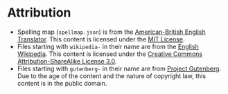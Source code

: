 # Attribution

* Spelling map (`spellmap.json`) is from the [American-British English Translator](https://github.com/hyperreality/American-British-English-Translator). This content is licensed under the [MIT License](https://github.com/hyperreality/American-British-English-Translator/blob/master/LICENSE).
* Files starting with `wikipedia-` in their name are from the [English Wikipedia](https://en.wikipedia.org/). This content is licensed under the [Creative Commons Attribution-ShareAlike License 3.0](https://en.wikipedia.org/wiki/Wikipedia:Text_of_Creative_Commons_Attribution-ShareAlike_3.0_Unported_License).
* Files starting with `gutenberg-` in their name are from [Project Gutenberg](https://www.gutenberg.org/). Due to the age of the content and the nature of copyright law, this content is in the public domain.